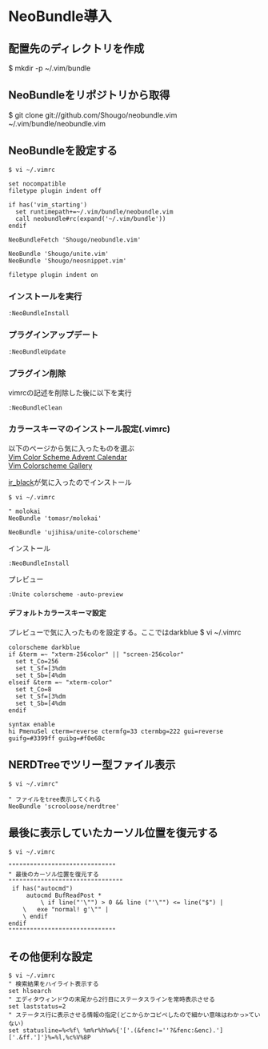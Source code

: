 # NeoBundle導入

## 配置先のディレクトリを作成
$ mkdir -p ~/.vim/bundle
## NeoBundleをリポジトリから取得
$ git clone git://github.com/Shougo/neobundle.vim ~/.vim/bundle/neobundle.vim


## NeoBundleを設定する
	$ vi ~/.vimrc

	set nocompatible
	filetype plugin indent off

	if has('vim_starting')
	  set runtimepath+=~/.vim/bundle/neobundle.vim
	  call neobundle#rc(expand('~/.vim/bundle'))
	endif 

	NeoBundleFetch 'Shougo/neobundle.vim'

	NeoBundle 'Shougo/unite.vim'
	NeoBundle 'Shougo/neosnippet.vim'

	filetype plugin indent on

### インストールを実行

	:NeoBundleInstall

### プラグインアップデート

	:NeoBundleUpdate

### プラグイン削除
vimrcの記述を削除した後に以下を実行

	:NeoBundleClean

### カラースキーマのインストール設定(.vimrc)
以下のページから気に入ったものを選ぶ  
[Vim Color Scheme Advent Calendar](http://hail2u.github.io/vim-color-scheme-advent-calendar-2013.html)  
[Vim Colorscheme Gallery](http://cocopon.me/app/vim-color-gallery/)

[ir_black](https://github.com/twerth/ir_black)が気に入ったのでインストール

	$ vi ~/.vimrc

	" molokai
	NeoBundle 'tomasr/molokai'

	NeoBundle 'ujihisa/unite-colorscheme'


インストール

	:NeoBundleInstall 

プレビュー

	:Unite colorscheme -auto-preview

#### デフォルトカラースキーマ設定
プレビューで気に入ったものを設定する。ここではdarkblue
	$ vi ~/.vimrc

	colorscheme darkblue
	if &term =~ "xterm-256color" || "screen-256color"
	  set t_Co=256
	  set t_Sf=[3%dm
	  set t_Sb=[4%dm
	elseif &term =~ "xterm-color"
	  set t_Co=8
	  set t_Sf=[3%dm
	  set t_Sb=[4%dm
	endif

	syntax enable
	hi PmenuSel cterm=reverse ctermfg=33 ctermbg=222 gui=reverse guifg=#3399ff guibg=#f0e68c

## NERDTreeでツリー型ファイル表示
	$ vi ~/.vimrc"

	" ファイルをtree表示してくれる
	NeoBundle 'scrooloose/nerdtree'

## 最後に表示していたカーソル位置を復元する
	$ vi ~/.vimrc

	""""""""""""""""""""""""""""""
	" 最後のカーソル位置を復元する
	""""""""""""""""""""""""""""""""
	 if has("autocmd")
	     autocmd BufReadPost *
	         \ if line("'\"") > 0 && line ("'\"") <= line("$") |
	    \   exe "normal! g'\"" |
	    \ endif
	endif
	""""""""""""""""""""""""""""""

## その他便利な設定
	$ vi ~/.vimrc
	" 検索結果をハイライト表示する
	set hlsearch
	" エディタウィンドウの末尾から2行目にステータスラインを常時表示させる
	set laststatus=2
	" ステータス行に表示させる情報の指定(どこからかコピペしたので細かい意味はわかっ>ていない)
	set statusline=%<%f\ %m%r%h%w%{'['.(&fenc!=''?&fenc:&enc).']['.&ff.']'}%=%l,%c%V%8P
